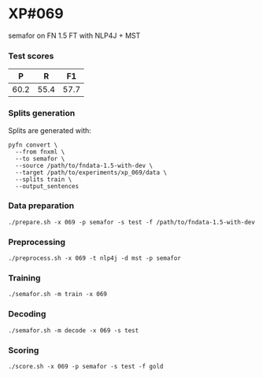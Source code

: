 # XP\#069

semafor on FN 1.5 FT with NLP4J + MST

### Test scores
| P| R | F1 |
| --- | --- | --- |
| 60.2 | 55.4 | 57.7 |

### Splits generation
Splits are generated with:
```
pyfn convert \
  --from fnxml \
  --to semafor \
  --source /path/to/fndata-1.5-with-dev \
  --target /path/to/experiments/xp_069/data \
  --splits train \
  --output_sentences
```

### Data preparation
```
./prepare.sh -x 069 -p semafor -s test -f /path/to/fndata-1.5-with-dev
```

### Preprocessing
```
./preprocess.sh -x 069 -t nlp4j -d mst -p semafor
```

### Training
```
./semafor.sh -m train -x 069
```

### Decoding
```
./semafor.sh -m decode -x 069 -s test
```

### Scoring
```
./score.sh -x 069 -p semafor -s test -f gold
```
